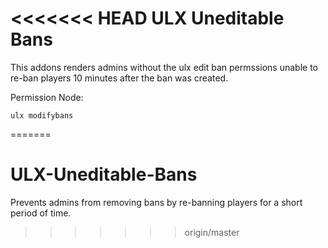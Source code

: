 <<<<<<< HEAD
ULX Uneditable Bans
===================
This addons renders admins without the ulx edit ban permssions unable to re-ban players 10 minutes after the ban was created.

Permission Node:

```
ulx modifybans
```
=======
# ULX-Uneditable-Bans
Prevents admins from removing bans by re-banning players for a short period of time.
>>>>>>> origin/master
